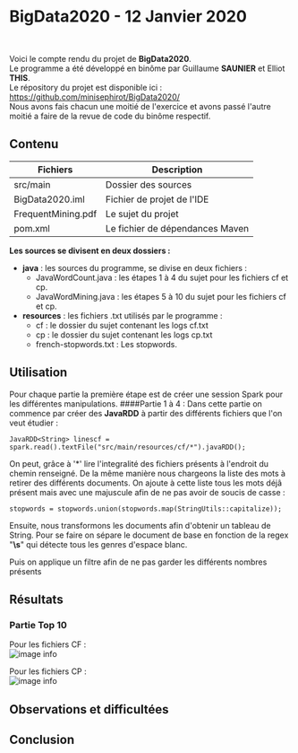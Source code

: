# BigData2020 - 12 Janvier 2020

<br>

Voici le compte rendu du projet de **BigData2020**.<br>
Le programme a été développé en binôme par Guillaume **SAUNIER** et Elliot **THIS**. <br>
Le répository du projet est disponible ici : https://github.com/minisephirot/BigData2020/  <br>
Nous avons fais chacun une moitié de l'exercice et avons passé l'autre moitié a faire de la revue de code du binôme respectif.


## Contenu

|        Fichiers        |Description                          
|----------------|-------------------------------|
|   src/main         |            Dossier des sources
|BigData2020.iml          |Fichier de projet de l'IDE         
|FrequentMining.pdf          |Le sujet du projet
|pom.xml          |Le fichier de dépendances Maven

**Les sources se divisent en deux dossiers :**
- **java** : les sources du programme, se divise en deux fichiers :
  - JavaWordCount.java : les étapes 1 à 4 du sujet pour les fichiers cf et cp.
  - JavaWordMining.java : les étapes 5 à 10 du sujet pour les fichiers cf et cp.
- **resources** : les fichiers .txt utilisés par le programme :
  - cf : le dossier du sujet contenant les logs cf.txt
  - cp : le dossier du sujet contenant les logs cp.txt
  - french-stopwords.txt : Les stopwords.

## Utilisation
Pour chaque partie la première étape est de créer une session Spark pour les différentes manipulations.
####Partie 1 à 4 :
Dans cette partie on commence par créer des **JavaRDD** à partir des différents fichiers que l'on veut étudier :

```JavaRDD<String> linescf = spark.read().textFile("src/main/resources/cf/*").javaRDD();```

On peut, grâce à '*' lire l'integralité des fichiers présents à l'endroit du chemin renseigné.
De la  même manière nous chargeons la liste des mots à retirer des différents documents. On ajoute à cette liste tous les mots déjâ présent mais
avec une majuscule afin de ne pas avoir de soucis de casse :

``stopwords = stopwords.union(stopwords.map(StringUtils::capitalize));``

Ensuite, nous transformons les documents afin d'obtenir un tableau de String. Pour se faire on sépare le document de base
en fonction de la regex "**\s**" qui détecte tous les genres d'espace blanc.

Puis on applique un filtre afin de ne pas garder les différents nombres présents



## Résultats

### Partie Top 10
Pour les fichiers CF :<br>
![image info](./img/cftop10.png)

Pour les fichiers CP :<br>
![image info](./img/cptop10.png)

## Observations et difficultées


## Conclusion
